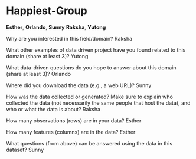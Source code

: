 # Happiest-Group
**Esther**, **Orlando**, **Sunny** **Raksha**, **Yutong** 

Why are you interested in this field/domain? Raksha

What other examples of data driven project have you found related to this domain (share at least 3)? Yutong

What data-driven questions do you hope to answer about this domain (share at least 3)? Orlando

Where did you download the data (e.g., a web URL)? Sunny

How was the data collected or generated? Make sure to explain who collected the data (not necessarily the same people that  host the data), and who or what the data is about? Raksha 

How many observations (rows) are in your data? Esther

How many features (columns) are in the data? Esther

What questions (from above) can be answered using the data in this dataset? Sunny
